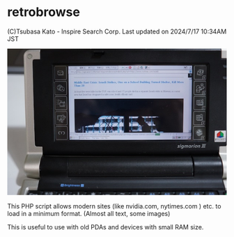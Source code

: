 # retrobrowse
(C)Tsubasa Kato - Inspire Search Corp. Last updated on 2024/7/17 10:34AM JST

![Sigmarion 3 running retrobrowse (canary version, index10.php)](https://github.com/stingraze/retrobrowse/blob/main/sigmarion3-nytimes-world0.jpg)

This PHP script allows modern sites (like nvidia.com, nytimes.com ) etc. to load in a minimum format. (Almost all text, some images) 

This is useful to use with old PDAs and devices with small RAM size.
